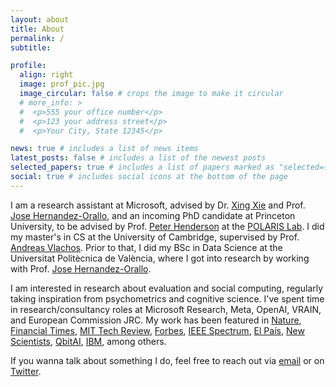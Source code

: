 ```yaml
---
layout: about
title: About
permalink: /
subtitle: 

profile:
  align: right
  image: prof_pic.jpg
  image_circular: false # crops the image to make it circular
  # more_info: >
  #  <p>555 your office number</p>
  #  <p>123 your address street</p>
  #  <p>Your City, State 12345</p>

news: true # includes a list of news items
latest_posts: false # includes a list of the newest posts
selected_papers: true # includes a list of papers marked as "selected={true}"
social: true # includes social icons at the bottom of the page
---
```


I am a research assistant at Microsoft, advised by Dr. [Xing Xie][xxie] and Prof. [Jose Hernandez-Orallo][jhorallo], and an incoming PhD candidate at Princeton University, to be advised by Prof. [Peter Henderson](https://www.peterhenderson.co/) at the [POLARIS Lab](https://www.polarislab.org/). I did my master's in CS at the University of Cambridge, supervised by Prof. [Andreas Vlachos][avlachos]. Prior to that, I did my BSc in Data Science at the Universitat Politècnica de València, where I got into research by working with Prof. [Jose Hernandez-Orallo][jhorallo].

I am interested in research about evaluation and social computing, regularly taking inspiration from psychometrics and cognitive science. I've spent time in research/consultancy roles at Microsoft Research, Meta, OpenAI, VRAIN, and European Commission JRC. My work has been featured in [Nature](https://www.nature.com/articles/d41586-024-03137-3), [Financial Times](https://www.ft.com/content/0876687a-f8b7-4b39-b513-5fee942831e8), [MIT Tech Review](https://mp.weixin.qq.com/s/T2aqVlWePuRfEEuIP5_yqg), [Forbes](https://www.forbes.com/sites/delltechnologies/2024/10/29/steer-your-ai-strategy-straight-amid-the-jagged-frontier/), [IEEE Spectrum](https://spectrum.ieee.org/chatgpt-reliability), [El País](https://english.elpais.com/technology/2024-09-25/new-ai-models-like-chatgpt-pursue-superintelligence-but-cant-be-trusted-even-when-it-comes-to-basic-questions.html), [New Scientists](https://www.newscientist.com/article/2449427-ais-get-worse-at-answering-simple-questions-as-they-get-bigger/), [QbitAI](https://mp.weixin.qq.com/s/VCvkSUdKT7ZgBaeLWKVoTg), [IBM](https://www.ibm.com/blog/llms-and-reliability/), among others.

If you wanna talk about something I do, feel free to reach out via [email](lexinzhouds@gmail.com) or on [Twitter](https://x.com/lexin_zhou).

[op]: https://www.openphilanthropy.org/
[jhorallo]: https://josephorallo.webs.upv.es/
[avlachos]: https://andreasvlachos.github.io/
[aied]: https://aievaluation.substack.com/
[xxie]: https://scholar.google.com/citations?user=5EQfAFIAAAAJ&hl=en
